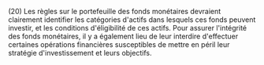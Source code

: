 (20) Les règles sur le portefeuille des fonds monétaires devraient clairement identifier les catégories d'actifs dans lesquels ces fonds peuvent investir, et les conditions d'éligibilité de ces actifs. Pour assurer l'intégrité des fonds monétaires, il y a également lieu de leur interdire d'effectuer certaines opérations financières susceptibles de mettre en péril leur stratégie d'investissement et leurs objectifs.